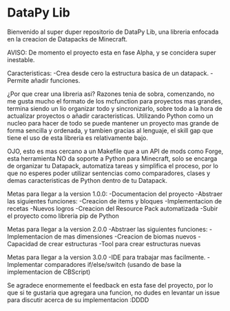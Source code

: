 # DataPy Lib
Bienvenido al super duper repositorio de DataPy Lib, una libreria enfocada en la creacion de Datapacks de Minecraft.

AVISO: De momento el proyecto esta en fase Alpha, y se concidera super inestable.

Caracteristicas:
-Crea desde cero la estructura basica de un datapack.
-Permite añadir funciones.

¿Por que crear una libreria asi?
Razones tenia de sobra, comenzando, no me gusta mucho el formato de los mcfunction para proyectos mas grandes, termina siendo un lio organizar todo y sincronizarlo, sobre todo a la hora de actualizar proyectos o añadir caracteristicas. Utilizando Python como un nucleo para hacer de todo se puede mantener un proyecto mas grande de forma sencilla y ordenada, y tambien gracias al lenguaje, el skill gap que tiene el uso de esta libreria es relativamente bajo.

OJO, esto es mas cercano a un Makefile que a un API de mods como Forge, esta herramienta NO da soporte a Python para Minecraft, solo se encarga de organizar tu Datapack, automatiza tareas y simplifica el proceso, por lo que no esperes poder utilizar sentencias como comparadores, clases y demas caracteristicas de Python dentro de tu Datapack.

Metas para llegar a la version 1.0.0:
-Documentacion del proyecto
-Abstraer las siguientes funciones:
 -Creacion de items y bloques
 -Implementacion de recetas
 -Nuevos logros
 -Creacion del Resource Pack automatizada
-Subir el proyecto como libreria pip de Python

Metas para llegar a la version 2.0.0
-Abstraer las siguientes funciones:
 -Implementacion de mas dimensiones
 -Creacion de biomas nuevos
 -Capacidad de crear estructuras
 -Tool para crear estructuras nuevas

Metas para llegar a la version 3.0.0
-IDE para trabajar mas facilmente.
-Implementar comparadores if/else/switch (usando de base la implementacion de CBScript)

Se agradece enormemente el feedback en esta fase del proyecto, por lo que si te gustaria que agregara una funcion, no dudes en levantar un issue para discutir acerca de su implementacion :DDDD
